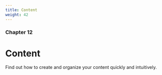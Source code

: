 ```yaml
---
title: Content
weight: 42
---
```


### Chapter 12

# Content

Find out how to create and organize your content quickly and intuitively.
